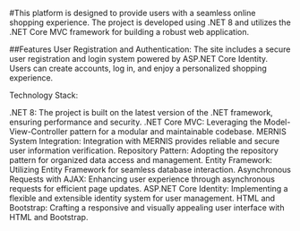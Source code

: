  #This platform is designed to provide users with a seamless online shopping experience. The project is developed using .NET 8 and utilizes the .NET Core MVC framework for building a robust web application.

##Features
User Registration and Authentication: The site includes a secure user registration and login system powered by ASP.NET Core Identity. Users can create accounts, log in, and enjoy a personalized shopping experience.

Technology Stack:

.NET 8: The project is built on the latest version of the .NET framework, ensuring performance and security.
.NET Core MVC: Leveraging the Model-View-Controller pattern for a modular and maintainable codebase.
MERNIS System Integration: Integration with MERNIS provides reliable and secure user information verification.
Repository Pattern: Adopting the repository pattern for organized data access and management.
Entity Framework: Utilizing Entity Framework for seamless database interaction.
Asynchronous Requests with AJAX: Enhancing user experience through asynchronous requests for efficient page updates.
ASP.NET Core Identity: Implementing a flexible and extensible identity system for user management.
HTML and Bootstrap: Crafting a responsive and visually appealing user interface with HTML and Bootstrap.
